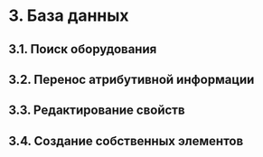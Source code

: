 # 3. База данных
## 3.1. Поиск оборудования
## 3.2. Перенос атрибутивной информации
## 3.3. Редактирование свойств
## 3.4. Создание собственных элементов